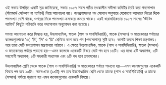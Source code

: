 ওই সভায় উপস্থিত একটি সূত্র জানিয়েছে, সভায় ১৯৮৭ সালে গঠিত তৎকালীন সমীক্ষা কমিটির তৈরি করা পদসোপান (স্ট্যান্ডার্ড সেটআপ বা প্যাটার্ন) নিয়ে আলোচনা হয়। জনপ্রশাসনের পদ সোপান অনুসারে যেকোনো ক্যাডারে নিচের দিকে পদসংখ্যা বেশি থাকে, ওপরের দিকে পদসংখ্যা ক্রমান্বয়ে কমতে থাকে। এরই ধারাবাহিকতায় ১৯৮৭ সালের ‘স্টাফিং প্যাটার্ন’ কিছুটা পরিবর্তন করে পদসোপান অনুমোদন করা হয়েছে।

সভায় আলোচনা করে সিদ্ধান্ত হয়, উচ্চমাধ্যমিক, স্নাতক (পাস ও সাবসিডিয়ারি), স্নাতক (সম্মান) ও স্নাতকোত্তর পর্যায়ের কলেজগুলোকে ‘এ’, ‘বি’, ‘সি’ ও ‘ডি’ শ্রেণিতে ভাগ করে পদ (পদসোপান) সৃষ্টি হবে। ভাগটি করবে শিক্ষা মন্ত্রণালয়। পরে তারা সেটি জনপ্রশাসন মন্ত্রণালয়ে পাঠাবে। এ ক্ষেত্রে উচ্চমাধ্যমিক, স্নাতক (পাস ও সাবসিডিয়ারি), স্নাতক (সম্মান) ও স্নাতকোত্তর পর্যায়ে পড়ানো হয়—এমন কলেজে একেকটি বিষয়ে মোট পদ হবে ১৬টি। এর মধ্যে ২টি অধ্যাপক, ৩টি সহযোগী অধ্যাপক, ৫টি সহকারী অধ্যাপক এবং ৬টি পদ হবে প্রভাষকের।

উচ্চমাধ্যমিক শ্রেণি থেকে স্নাতক (পাস ও সাবসিডিয়ারি) ও স্নাতকোত্তর পর্যায়ে পড়ানো হয়—এমন কলেজগুলোর একেকটি বিষয়ে পদ হবে ১০টি। সমসংখ্যক (১০টি) পদ হবে উচ্চমাধ্যমিক শ্রেণি থেকে স্নাতক (পাস ও সাবসিডিয়ারি) ও স্নাতক (সম্মান) পর্যায়ে পড়ানো হয় এমন কলেজগুলোর একেকটি বিষয়ে।
